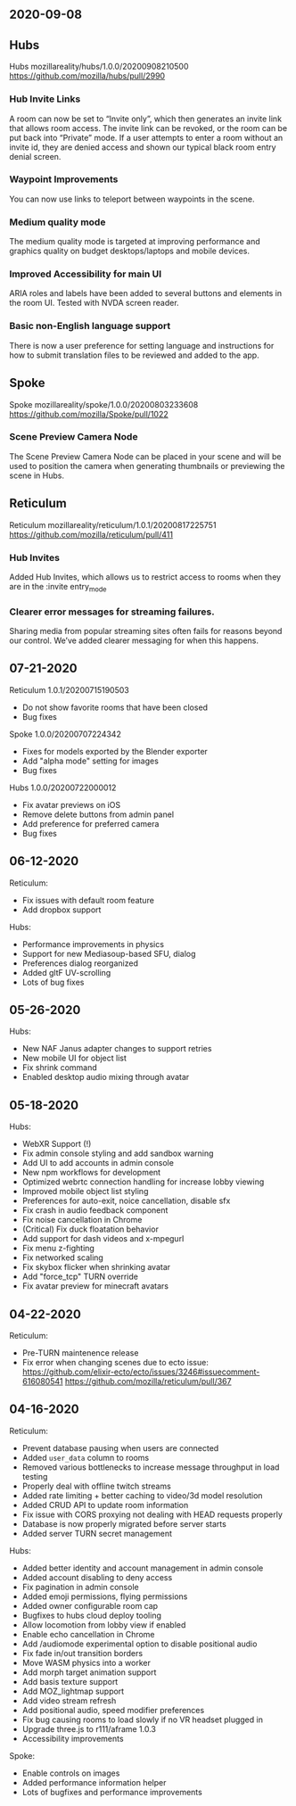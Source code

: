 2020-09-08
----------

## Hubs

Hubs mozillareality/hubs/1.0.0/20200908210500
https://github.com/mozilla/hubs/pull/2990

### Hub Invite Links

A room can now be set to &ldquo;Invite only&rdquo;, which then generates an invite link that allows room access. The invite link can be revoked, or the room can be put back into &ldquo;Private&rdquo; mode. If a user attempts to enter a room without an invite id, they are denied access and shown our typical black room entry denial screen.


### Waypoint Improvements

You can now use links to teleport between waypoints in the scene.

### Medium quality mode

The medium quality mode is targeted at improving performance and graphics quality on budget desktops/laptops and mobile devices.

### Improved Accessibility for main UI

ARIA roles and labels have been added to several buttons and elements in the room UI. Tested with NVDA screen reader.

### Basic non-English language support

There is now a user preference for setting language and instructions for how to submit translation files to be reviewed and added to the app.

## Spoke

Spoke mozillareality/spoke/1.0.0/20200803233608
https://github.com/mozilla/Spoke/pull/1022

### Scene Preview Camera Node

The Scene Preview Camera Node can be placed in your scene and will be used to position the camera when generating thumbnails or previewing the scene in Hubs.

## Reticulum

Reticulum mozillareality/reticulum/1.0.1/20200817225751
https://github.com/mozilla/reticulum/pull/411

### Hub Invites

Added Hub Invites, which allows us to restrict access to rooms when they are in the :invite entry<sub>mode</sub>

### Clearer error messages for streaming failures.

Sharing media from popular streaming sites often fails for reasons beyond our control. We&rsquo;ve added clearer messaging for when this happens.

07-21-2020
----------
Reticulum 1.0.1/20200715190503
- Do not show favorite rooms that have been closed
- Bug fixes

Spoke 1.0.0/20200707224342
- Fixes for models exported by the Blender exporter
- Add "alpha mode" setting for images
- Bug fixes

Hubs 1.0.0/20200722000012
- Fix avatar previews on iOS
- Remove delete buttons from admin panel
- Add preference for preferred camera
- Bug fixes

06-12-2020
----------
Reticulum:
  - Fix issues with default room feature
  - Add dropbox support
  
Hubs:
  - Performance improvements in physics
  - Support for new Mediasoup-based SFU, dialog
  - Preferences dialog reorganized
  - Added gltF UV-scrolling
  - Lots of bug fixes

05-26-2020
----------

Hubs:
  - New NAF Janus adapter changes to support retries
  - New mobile UI for object list
  - Fix shrink command
  - Enabled desktop audio mixing through avatar

05-18-2020
----------

Hubs: 
- WebXR Support (!)
- Fix admin console styling and add sandbox warning
- Add UI to add accounts in admin console
- New npm workflows for development
- Optimized webrtc connection handling for increase lobby viewing
- Improved mobile object list styling
- Preferences for auto-exit, noice cancellation, disable sfx
- Fix crash in audio feedback component
- Fix noise cancellation in Chrome
- (Critical) Fix duck floatation behavior
- Add support for dash videos and x-mpegurl
- Fix menu z-fighting
- Fix networked scaling
- Fix skybox flicker when shrinking avatar
- Add "force_tcp" TURN override
- Fix avatar preview for minecraft avatars

04-22-2020
----------

Reticulum:
- Pre-TURN maintenence release
- Fix error when changing scenes due to ecto issue: https://github.com/elixir-ecto/ecto/issues/3246#issuecomment-616080541
https://github.com/mozilla/reticulum/pull/367

04-16-2020
----------

Reticulum:
- Prevent database pausing when users are connected
- Added `user_data` column to rooms
- Removed various bottlenecks to increase message throughput in load testing
- Properly deal with offline twitch streams
- Added rate limiting + better caching to video/3d model resolution
- Added CRUD API to update room information
- Fix issue with CORS proxying not dealing with HEAD requests properly
- Database is now properly migrated before server starts
- Added server TURN secret management

Hubs:
- Added better identity and account management in admin console
- Added account disabling to deny access
- Fix pagination in admin console
- Added emoji permissions, flying permissions
- Added owner configurable room cap
- Bugfixes to hubs cloud deploy tooling
- Allow locomotion from lobby view if enabled
- Enable echo cancellation in Chrome
- Add /audiomode experimental option to disable positional audio
- Fix fade in/out transition borders
- Move WASM physics into a worker
- Add morph target animation support
- Add basis texture support
- Add MOZ_lightmap support
- Add video stream refresh
- Add positional audio, speed modifier preferences
- Fix bug causing rooms to load slowly if no VR headset plugged in
- Upgrade three.js to r111/aframe 1.0.3
- Accessibility improvements

Spoke:
- Enable controls on images
- Added performance information helper
- Lots of bugfixes and performance improvements
